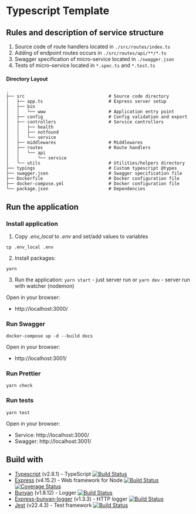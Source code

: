 # Typescript Template 

## Rules and description of service structure

1.  Source code of route handlers located in `./src/routes/index.ts`
1.  Adding of endpoint routes occurs in `./src/routes/api/**/*.ts`
1.  Swagger specification of micro-service located in `./swagger.json`
1.  Tests of micro-service located in `*.spec.ts` and `*.test.ts`

#### Directory Layout

```
.
├── src                                # Source code directory
│   ├── app.ts                         # Express server setup
│   ├── bin
│   │   └── www                        # Application entry point
│   ├── config                         # Config validation and export
│   ├── controllers                    # Service controllers
│   │   ├── health
│   │   ├── notfound
│   │   └── service
│   ├── middlewares                    # Middlewares
│   ├── routes                         # Route handlers
│   │   └── api
│   │       └── service
│   └── utils                          # Utilities/helpers directory
├── typings                            # Custom typescript @types
├── swagger.json                       # Swagger specification file
├── Dockerfile                         # Docker configuration file
├── docker-compose.yml                 # Docker configuration file
└── package.json                       # Dependencies
```

## Run the application

### Install application

1.  Copy _.env_local_ to _.env_ and set/add values to variables

```
cp .env_local .env
```

2.  Install packages:

```
yarn
```

3.  Run the application:
    `yarn start` - just server run
    or
    `yarn dev` - server run with watcher (nodemon)

Open in your browser:

- http://localhost:3000/

### Run Swagger

```
docker-compose up -d --build docs
```

Open in your browser:

- http://localhost:3001/

### Run Prettier

```
yarn check
```

### Run tests

```
yarn test
```

Open in your browser:

- Service: http://localhost:3000/
- Swagger: http://localhost:3001/

## Build with

- [Typescript](https://github.com/Microsoft/TypeScript) (v2.8.1) - TypeScript
  [![Build Status](https://travis-ci.org/Microsoft/TypeScript.svg?branch=release-2.8)](https://travis-ci.org/Microsoft/TypeScript)
- [Express](https://github.com/expressjs/express) (v4.15.2) - Web framework for Node
  [![Build Status](https://travis-ci.org/expressjs/express.svg?branch=4.15.2)](https://travis-ci.org/expressjs/express)
  [![Coverage Status](https://coveralls.io/repos/github/expressjs/express/badge.svg?branch=4.15.2)](https://coveralls.io/github/expressjs/express?branch=4.15.2)
- [Bunyan](https://github.com/trentm/node-bunyan) (v1.8.12) - Logger
  [![Build Status](https://travis-ci.org/trentm/node-bunyan.svg?branch=1.8.12)](https://travis-ci.org/trentm/node-bunyan)
- [Express-bunyan-logger](https://github.com/villadora/express-bunyan-logger) (v1.3.3) - HTTP logger
  [![Build Status](https://travis-ci.org/villadora/express-bunyan-logger.svg?branch=v1.3.3)](https://travis-ci.org/villadora/express-bunyan-logger)
- [Jest](https://github.com/facebook/jest) (v22.4.3) - Test framework
  [![Build Status](https://travis-ci.org/facebook/jest.svg?branch=master)](https://travis-ci.org/facebook/jest)
